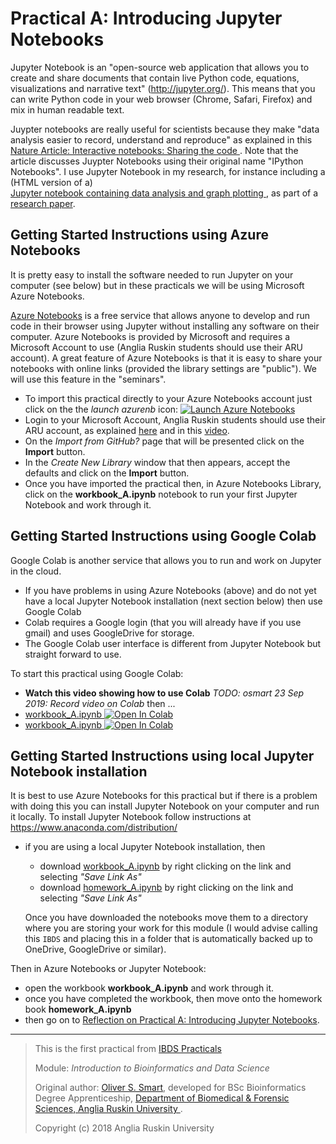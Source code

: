 # Practical A: Introducing Jupyter Notebooks

Jupyter Notebook is an "open-source web application that allows you 
to create and share documents that contain live Python code, equations,
visualizations and narrative text" (http://jupyter.org/). 
This means that you can write Python code in your web browser 
(Chrome, Safari, Firefox) and mix in human readable text.

Juypter notebooks are really useful for scientists because
they make "data analysis easier to record, understand and reproduce" 
as explained in this
[Nature Article: Interactive notebooks: Sharing the code
](http://doi.org/10.1038/515151a). 
Note that the article discusses Juypter Notebooks 
using their original name "IPython Notebooks". 
I use Jupyter Notebook in my research, for instance 
including a (HTML version of a)  
[Jupyter notebook containing data analysis and graph plotting
](https://doi.org/10.1107/S2059798318002541/ba5278sup3.html), 
as part of a
[research paper](https://doi.org/10.1107/S2059798318002541).

## Getting Started Instructions using Azure Notebooks

It is pretty easy to install the software needed to run Jupyter on 
your computer (see below) but in these practicals we will be using 
Microsoft Azure Notebooks. 

[Azure Notebooks](https://notebooks.azure.com/)
is a free service that allows anyone to develop and run code
in their browser using Jupyter without installing
any software on their computer. 
Azure Notebooks is provided by Microsoft and requires 
a Microsoft Account to use (Anglia Ruskin students should use their 
ARU account). A great feature of Azure Notebooks is that it is
easy to share your notebooks with online links (provided the library
settings are "public"). We will use this feature in the "seminars".

* To import this practical directly to your Azure Notebooks account
  just click on the the *launch azurenb* icon:
  [![Launch Azure Notebooks](https://notebooks.azure.com/launch.png)
  ](https://notebooks.azure.com/import/gh/ARU-Bioinf-IBDS/prac-A/)
* Login to your Microsoft Account,  Anglia Ruskin students should use their ARU account,
  as explained 
  [here](https://web.anglia.ac.uk/it/services/studentemail/login.phtml) 
  and in this 
  [video](https://web.anglia.ac.uk/media/videos/ITServices/loginGuide.mp4).
* On the *Import from GitHub?* page that will be presented click on the **Import** button.
* In the *Create New Library* window that then appears, accept the defaults and click on the **Import** button.
* Once you have imported the practical then, in Azure Notebooks Library, click on the 
  **workbook_A.ipynb** 
  notebook to run your first Jupyter Notebook and work through it.

## Getting Started Instructions using Google Colab

Google Colab is another service that allows you to run and work on Jupyter 
in the cloud. 
* If you have problems in using Azure Notebooks (above) and do not yet have a 
  local Jupyter Notebook installation (next section below) then use Google Colab
* Colab requires a Google login (that you will already have if you use gmail) and
  uses GoogleDrive for storage.
* The Google Colab user interface is different from Jupyter Notebook but straight forward to use.

To start this practical using Google Colab:
* **Watch this video showing how to use Colab**
  *TODO: osmart 23 Sep 2019: Record video on Colab* then ... 
* [workbook_A.ipynb ![Open In Colab](https://colab.research.google.com/assets/colab-badge.svg)
  ](https://colab.research.google.com/github/ARU-Bioinf-IBDS/prac-A/blob/master/workbook_A.ipynb)
* [workbook_A.ipynb ![Open In Colab](https://colab.research.google.com/assets/colab-badge.svg)
  ](https://colab.research.google.com/github/ARU-Bioinf-IBDS/prac-A/blob/master/workbook_A.ipynb)

## Getting Started Instructions using local Jupyter Notebook installation

It is best to use Azure Notebooks for this practical but if there is a problem with doing
this you can install Jupyter Notebook on your computer and run it locally.
To install Jupyter Notebook follow instructions at https://www.anaconda.com/distribution/

* if you are using a local Jupyter Notebook installation, then 
  * download [workbook_A.ipynb](
    https://raw.githubusercontent.com/ARU-Bioinf-IBDS/prac-C/master/workbook_A.ipynb)
    by right clicking on the link and selecting *"Save Link As"*
  * download [homework_A.ipynb](
    https://raw.githubusercontent.com/ARU-Bioinf-IBDS/prac-C/master/homework_A.ipynb)
    by right clicking on the link and selecting *"Save Link As"*

  Once you have downloaded the notebooks move them to a directory where you are
  storing your work for this module (I would advise calling this `IBDS` and placing this in a
  folder that is automatically backed up to OneDrive, GoogleDrive or similar). 

Then in Azure Notebooks or Jupyter Notebook:
* open the workbook **workbook_A.ipynb** and work through it.
* once you have completed the workbook, then move onto the homework book **homework_A.ipynb**
* then go on to [Reflection on Practical A: Introducing Jupyter Notebooks](
  https://canvas.anglia.ac.uk/courses/1490/discussion_topics/54039).


-------------------------

> This is the first practical from
> [IBDS Practicals](https://github.com/ARU-Bioinf-IBDS/index/)
>
> Module:
>  *Introduction to Bioinformatics and Data Science* 
>
> Original author: [Oliver S. Smart](https://www.linkedin.com/in/osmart/),
> developed for BSc Bioinformatics Degree Apprenticeship,
>  [Department of Biomedical & Forensic Sciences,
>  Anglia Ruskin University
>  ](https://www.anglia.ac.uk/science-and-technology/about/biomedical-and-forensic-science).
>
> Copyright (c) 2018 Anglia Ruskin University
